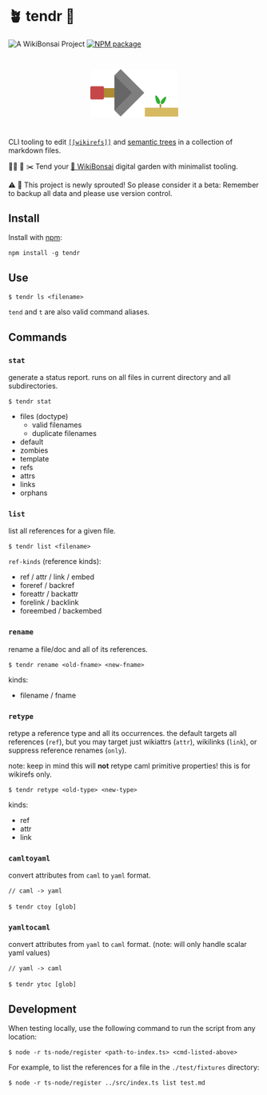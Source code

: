 # 🪴 tendr 🎍

![[A WikiBonsai Project](https://github.com/wikibonsai/wikibonsai)](https://img.shields.io/badge/%F0%9F%8E%8B-A%20WikiBonsai%20Project-brightgreen)
[![NPM package](https://img.shields.io/npm/v/tendr-cli)](https://npmjs.org/package/tendr-cli)

<div style="width:35%; margin: auto; padding-block: 2em; display: flex; justify-content: center;">
  <img src="./tendr.svg"/>
</div>

CLI tooling to edit [`[[wikirefs]]`](https://github.com/wikibonsai/wikirefs) and [semantic trees](https://github.com/wikibonsai/semtree) in a collection of markdown files.

🧑‍🌾 🚰 ✂️ Tend your [🎋 WikiBonsai](https://github.com/wikibonsai/wikibonsai) digital garden with minimalist tooling.

⚠️ 🌱 This project is newly sprouted! So please consider it a beta: Remember to backup all data and please use version control.

## Install

Install with [npm](https://docs.npmjs.com/cli/v9/commands/npm-install):

```
npm install -g tendr
```


## Use

```
$ tendr ls <filename>
```

`tend` and `t` are also valid command aliases.

## Commands

### `stat`

generate a status report. runs on all files in current directory and all subdirectories.

```
$ tendr stat
```

- files (doctype)
  - valid filenames
  - duplicate filenames
- default
- zombies
- template
- refs
- attrs
- links
- orphans

### `list`

list all references for a given file.

```
$ tendr list <filename>
```

`ref-kinds` (reference kinds):
- ref / attr / link / embed
- foreref / backref
- foreattr / backattr
- forelink / backlink
- foreembed / backembed

### `rename`

rename a file/doc and all of its references.

```
$ tendr rename <old-fname> <new-fname>
```

kinds:
- filename / fname

### `retype`

retype a reference type and all its occurrences. the default targets all references (`ref`), but you may target just wikiattrs (`attr`), wikilinks (`link`), or suppress reference renames (`only`).

note: keep in mind this will **not** retype caml primitive properties! this is for wikirefs only.

```
$ tendr retype <old-type> <new-type>
```

kinds:
- ref
- attr
- link

### `camltoyaml`

convert attributes from `caml` to `yaml` format.

```
// caml -> yaml

$ tendr ctoy [glob]
```

### `yamltocaml`

convert attributes from `yaml` to `caml` format. (note: will only handle scalar yaml values)

```
// yaml -> caml

$ tendr ytoc [glob]
```

## Development

When testing locally, use the following command to run the script from any location:

```
$ node -r ts-node/register <path-to-index.ts> <cmd-listed-above>
```

For example, to list the references for a file in the `./test/fixtures` directory:

```
$ node -r ts-node/register ../src/index.ts list test.md
```

